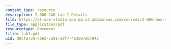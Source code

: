 ```yaml
---
content_type: resource
description: 2.000 CAD Lab I Details
file: https://ol-ocw-studio-app-qa.s3.amazonaws.com/courses/2-000-how-and-why-machines-work-spring-2002/d8cfe73dcb0d7291a9f74b3607eb7942_lab1.pdf
file_type: application/pdf
resourcetype: Document
title: lab1.pdf
uid: d8cfe73d-cb0d-7291-a9f7-4b3607eb7942
---
```

